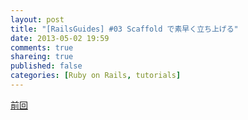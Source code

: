 ```yaml
---
layout: post
title: "[RailsGuides] #03 Scaffold で素早く立ち上げる"
date: 2013-05-02 19:59
comments: true
shareing: true
published: false
categories: [Ruby on Rails, tutorials]
---
```

[前回](../rorguide02-say-hello/)
